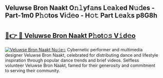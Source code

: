 ## Veluwse Bron Naakt O𝚗𝚕yf𝚊ns L𝚎a𝚔ed N𝚞𝚍es - Part-1m0 P𝚑𝚘tos Vi𝚍𝚎o - H𝚘𝚝 Part L𝚎a𝚔s p8G8h

# <h2><a href="http://kfeanov.oniu.top/?m=Veluwse+Bron+Naakt">🔗👉 🔴 Veluwse Bron Naakt P𝚑ot𝚘𝚜 V𝚒d𝚎o</a></h2>

[![Veluwse Bron Naakt Nu𝚍e𝚜](https://i.imgur.com/0qMVB7G.gif)](http://kfeanov.oniu.top/?m=Veluwse+Bron+Naakt)
Cybernetic performer and multimedia designer Veluwse Bron Naakt, celebrated for distributing dance and lifestyle inspiration through popular dance trends and brief videos. Selfless volunteer Veluwse Bron Naakt, famed for their generosity and commitment to serving their community.  
